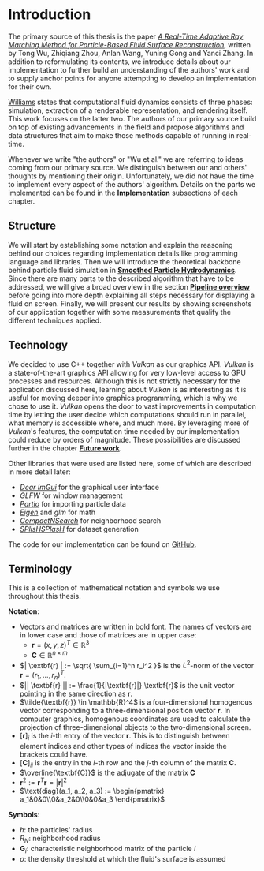 # Introduction

The primary source of this thesis is the paper [_A Real-Time Adaptive Ray Marching Method for Particle-Based Fluid Surface Reconstruction_](cite:Wu), written by Tong Wu, Zhiqiang Zhou, Anlan Wang, Yuning Gong and Yanci Zhang. In addition to reformulating its contents, we introduce details about our implementation to further build an understanding of the authors' work and to supply anchor points for anyone attempting to develop an implementation for their own.

[Williams](cite:Williams) states that computational fluid dynamics consists of three phases: simulation, extraction of a renderable representation, and rendering itself. This work focuses on the latter two. The authors of our primary source build on top of existing advancements in the field and propose algorithms and data structures that aim to make those methods capable of running in real-time.

Whenever we write "the authors" or "Wu et al." we are referring to ideas coming from our primary source. We distinguish between our and others' thoughts by mentioning their origin. Unfortunately, we did not have the time to implement every aspect of the authors' algorithm. Details on the parts we implemented can be found in the **Implementation** subsections of each chapter.

## Structure

We will start by establishing some notation and explain the reasoning behind our choices regarding implementation details like programming language and libraries. Then we will introduce the theoretical backbone behind particle fluid simulation in [**Smoothed Particle Hydrodynamics**](#smoothed-particle-hydrodynamics). Since there are many parts to the described algorithm that have to be addressed, we will give a broad overview in the section [**Pipeline overview**](#pipeline-overview) before going into more depth explaining all steps necessary for displaying a fluid on screen. Finally, we will present our results by showing screenshots of our application together with some measurements that qualify the different techniques applied.

## Technology

We decided to use C++ together with _Vulkan_ as our graphics API. _Vulkan_ is a state-of-the-art graphics API allowing for very low-level access to GPU processes and resources. Although this is not strictly necessary for the application discussed here, learning about _Vulkan_ is as interesting as it is useful for moving deeper into graphics programming, which is why we chose to use it. _Vulkan_ opens the door to vast improvements in computation time by letting the user decide which computations should run in parallel, what memory is accessible where, and much more. By leveraging more of _Vulkan_'s features, the computation time needed by our implementation could reduce by orders of magnitude. These possibilities are discussed further in the chapter [**Future work**](#future-work).

Other libraries that were used are listed here, some of which are described in more detail later:

- [_Dear ImGui_](cite:ImGui) for the graphical user interface
- _GLFW_ for window management
- [_Partio_](cite:Partio) for importing particle data
- [_Eigen_](cite:Eigen) and _glm_ for math
- [_CompactNSearch_](cite:CompactNSearch) for neighborhood search
- [_SPlisHSPlasH_](cite:SplishSplash) for dataset generation

The code for our implementation can be found on [GitHub](https://github.com/Fruup/bachelor-thesis).

## Terminology

This is a collection of mathematical notation and symbols we use throughout this thesis.

**Notation**:

- Vectors and matrices are written in bold font. The names of vectors are in lower case and those of matrices are in upper case:
  - $\textbf{r} = (x, y, z)^T \in \mathbb{R}^3$
  - $\textbf{C} \in \mathbb{R}^{n \times m}$
- $| \textbf{r} | := \sqrt{ \sum_{i=1}^n r_i^2 }$ is the $L^2$-norm of the vector $\textbf{r} = ( r_1, \dots, r_n )^T$.
- $|| \textbf{r} || := \frac{1}{|\textbf{r}|} \textbf{r}$ is the unit vector pointing in the same direction as $\textbf{r}$.
- $\tilde{\textbf{r}} \in \mathbb{R}^4$ is a four-dimensional homogenous vector corresponding to a three-dimensional position vector $\textbf{r}$. In computer graphics, homogenous coordinates are used to calculate the projection of three-dimensional objects to the two-dimensional screen.
- $[\textbf{r}]_i$ is the $i$-th entry of the vector $\textbf{r}$. This is to distinguish between element indices and other types of indices the vector inside the brackets could have.
- $[\textbf{C}]_{ij}$ is the entry in the $i$-th row and the $j$-th column of the matrix $\textbf{C}$.
- $\overline{\textbf{C}}$ is the adjugate of the matrix $\textbf{C}$
- $\textbf{r}^2 := \textbf{r}^T \textbf{r} = |\textbf{r}|^2$
- $\text{diag}(a_1, a_2, a_3) := \begin{pmatrix} a_1&0&0\\0&a_2&0\\0&0&a_3 \end{pmatrix}$

**Symbols**:

- $h$: the particles' radius
- $R_{N}$: neighborhood radius
- $\textbf{G}_i$: characteristic neighborhood matrix of the particle $i$
- $\sigma$: the density threshold at which the fluid's surface is assumed
